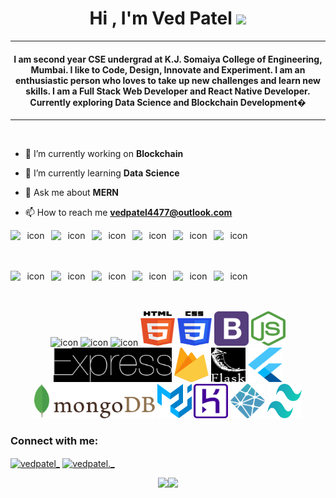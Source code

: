 <!--
**vedXpatel/vedXpatel** is a ✨ _special_ ✨ repository because its `README.md` (this file) appears on your GitHub profile.

Here are some ideas to get you started:

- 🔭 I’m currently working on ...
- 🌱 I’m currently learning ...
- 👯 I’m looking to collaborate on ...
- 🤔 I’m looking for help with ...
- 💬 Ask me about ...
- 📫 How to reach me: ...
- 😄 Pronouns: ...
- ⚡ Fun fact: ...
-->
<h1 align="center">Hi , I'm Ved Patel <img src="https://media.giphy.com/media/hvRJCLFzcasrR4ia7z/giphy.gif" width="35"></h1>
<p align="center">
</p>
<hr/>
<h4 align="center">I am second year CSE undergrad at K.J. Somaiya College of Engineering, Mumbai. I like to Code, Design, Innovate and Experiment. I am an enthusiastic person who loves to take up new challenges and learn new skills. I am a Full Stack Web Developer and React Native Developer. Currently exploring Data Science and Blockchain Development� </h4>
<hr>
<br>

- 🔭 I’m currently working on **Blockchain**

- 🌱 I’m currently learning **Data Science**

- 💬 Ask me about **MERN**

- 📫 How to reach me **vedpatel4477@outlook.com**

<div align="center">
  <div style="display: flex; align-items: flex-start;">
  <img src="https://techstack-generator.vercel.app/js-icon.svg" alt="icon" width="65" height="65" />
  <img src="https://techstack-generator.vercel.app/cpp-icon.svg" alt="icon" width="65" height="65" />
  <img src="https://techstack-generator.vercel.app/react-icon.svg" alt="icon" width="65" height="65" />
  <img src="https://techstack-generator.vercel.app/gatsby-icon.svg" alt="icon" width="65" height="65" />
  <img src="https://techstack-generator.vercel.app/sass-icon.svg" alt="icon" width="65" height="65" />
  <img src="https://techstack-generator.vercel.app/eslint-icon.svg" alt="icon" width="65" height="65" />
  </div>
  <div style="display: flex; align-items: flex-start;"><img src="https://techstack-generator.vercel.app/redux-icon.svg" alt="icon" width="65" height="65" />
  <img src="https://techstack-generator.vercel.app/python-icon.svg" alt="icon" width="65" height="65" />
  <img src="https://techstack-generator.vercel.app/django-icon.svg" alt="icon" width="65" height="65" />
  <img src="https://techstack-generator.vercel.app/graphql-icon.svg" alt="icon" width="65" height="65" />
  <img src="https://techstack-generator.vercel.app/restapi-icon.svg" alt="icon" width="65" height="65" />
  <img src="https://techstack-generator.vercel.app/github-icon.svg" alt="icon" width="65" height="65" />
  </div>
  <img src="https://techstack-generator.vercel.app/aws-icon.svg" alt="icon" width="65" height="65" />
  <img src="https://techstack-generator.vercel.app/mysql-icon.svg" alt="icon" width="65" height="65" />
  <img src="https://techstack-generator.vercel.app/java-icon.svg" alt="icon" width="65" height="65" />
 <img src="./images/html-5.svg" width="55" height="55" />
 <img src="./images/css-3.svg" width="55" height="55" />
 <img src="./images/bootstrap.svg" width="55" height="55" />
 <img src="./images/nodejs-icon.svg" width="55" height="55" />
 <img src="./images/express.svg" height="55" style="filter:invert(100%)"/>
 <img src="./images/firebase.svg" width="55" height="55" />
 <img src="./images/flask.svg" width="55" height="55" style="filter:invert(100%)" />
 <img src="./images/flutter.svg" width="55" height="55" />
 <img src="./images/mongodb.svg" height="55" />
 <img src="./images/material-ui.svg" width="55" height="55" />
 <img src="./images/heroku-icon.svg" width="55" height="55" />
 <img src="./images/netlify.svg" width="55" height="55" />
 <img src="./images/tailwindcss-icon.svg" width="55" height="55" />

<h3 align="left">Connect with me:</h3>
<p align="left">
<a href="https://twitter.com/vedpatel_" target="blank"><img align="center" src="https://raw.githubusercontent.com/rahuldkjain/github-profile-readme-generator/master/src/images/icons/Social/twitter.svg" alt="vedpatel_" height="30" width="40" /></a>
<a href="https://instagram.com/vedpatel._" target="blank"><img align="center" src="https://raw.githubusercontent.com/rahuldkjain/github-profile-readme-generator/master/src/images/icons/Social/instagram.svg" alt="vedpatel._" height="30" width="40" /></a>
</p>

<img height="137px" src="https://github-readme-stats.vercel.app/api?username=vedXpatel&hide_title=true&hide_border=true&show_icons=true&include_all_commits=true&count_private=true&line_height=21&text_color=000&icon_color=000&bg_color=0,ea6161,ffc64d,fffc4d,52fa5a&theme=graywhite" /><!-- wi*quL3fcV --><img height="137px" src="https://github-readme-stats.vercel.app/api/top-langs/?username=vedXpatel&hide=html&hide_title=true&hide_border=true&layout=compact&langs_count=6&exclude_repo=comp426,Redventures-Movie-Quotes&text_color=000&icon_color=fff&bg_color=0,52fa5a,4dfcff,c64dff&theme=graywhite" />
